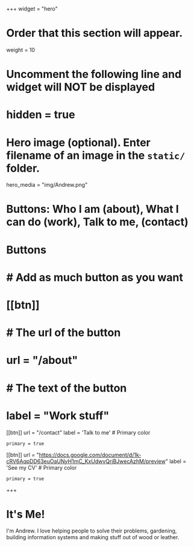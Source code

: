 +++
widget = "hero"
# Order that this section will appear.
weight = 10

# Uncomment the following line and widget will NOT be displayed
# hidden = true

# Hero image (optional). Enter filename of an image in the `static/` folder.
hero_media = "img/Andrew.png"


# Buttons: Who I am (about), What I can do (work), Talk to me, (contact)

# Buttons
# # Add as much button as you want
# [[btn]]
# 	# The url of the button
#   url = "/about"
# 	# The text of the button
#   label = "Work stuff"

[[btn]]
  url = "/contact"
  label = 'Talk to me'
	# Primary color

	primary = true

[[btn]]
  url = "https://docs.google.com/document/d/1k-cRV6AqpDD63euOaUNyH1mC_KxUdwvQrjBJwecAzhM/preview"
  label = 'See my CV'
	# Primary color

	primary = true


+++

# It's Me!

I'm Andrew. I love helping people to solve their problems, gardening, building information systems and making stuff out of wood or leather. 



